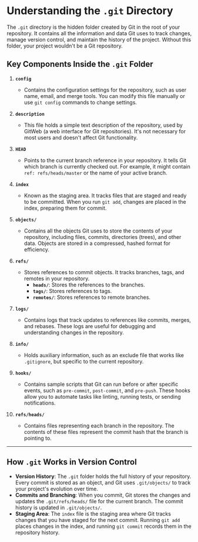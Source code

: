 # Understanding the `.git` Directory

The `.git` directory is the hidden folder created by Git in the root of your repository. It contains all the information and data Git uses to track changes, manage version control, and maintain the history of the project. Without this folder, your project wouldn't be a Git repository.

## Key Components Inside the `.git` Folder

1. **`config`**
   - Contains the configuration settings for the repository, such as user name, email, and merge tools. You can modify this file manually or use `git config` commands to change settings.

2. **`description`**
   - This file holds a simple text description of the repository, used by GitWeb (a web interface for Git repositories). It's not necessary for most users and doesn't affect Git functionality.

3. **`HEAD`**
   - Points to the current branch reference in your repository. It tells Git which branch is currently checked out. For example, it might contain `ref: refs/heads/master` or the name of your active branch.

4. **`index`**
   - Known as the staging area. It tracks files that are staged and ready to be committed. When you run `git add`, changes are placed in the index, preparing them for commit.

5. **`objects/`**
   - Contains all the objects Git uses to store the contents of your repository, including files, commits, directories (trees), and other data. Objects are stored in a compressed, hashed format for efficiency.

6. **`refs/`**
   - Stores references to commit objects. It tracks branches, tags, and remotes in your repository.
     - **`heads/`**: Stores the references to the branches.
     - **`tags/`**: Stores references to tags.
     - **`remotes/`**: Stores references to remote branches.

7. **`logs/`**
   - Contains logs that track updates to references like commits, merges, and rebases. These logs are useful for debugging and understanding changes in the repository.

8. **`info/`**
   - Holds auxiliary information, such as an exclude file that works like `.gitignore`, but specific to the current repository.

9. **`hooks/`**
   - Contains sample scripts that Git can run before or after specific events, such as `pre-commit`, `post-commit`, and `pre-push`. These hooks allow you to automate tasks like linting, running tests, or sending notifications.

10. **`refs/heads/`**
    - Contains files representing each branch in the repository. The contents of these files represent the commit hash that the branch is pointing to.

---

## How `.git` Works in Version Control

- **Version History**: The `.git` folder holds the full history of your repository. Every commit is stored as an object, and Git uses `.git/objects/` to track your project's evolution over time.
- **Commits and Branching**: When you commit, Git stores the changes and updates the `.git/refs/heads/` file for the current branch. The commit history is updated in `.git/objects/`.
- **Staging Area**: The `index` file is the staging area where Git tracks changes that you have staged for the next commit. Running `git add` places changes in the index, and running `git commit` records them in the repository history.

